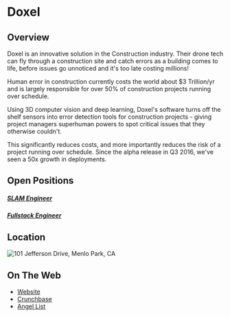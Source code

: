 # Doxel

## Overview
Doxel is an innovative solution in the Construction industry. Their drone tech can fly through a construction site and catch errors as a building comes to life, before issues go unnoticed and it's too late costing millions!

Human error in construction currently costs the world about $3 Trillion/yr and is largely responsible for over 50% of construction projects running over schedule.

Using 3D computer vision and deep learning, Doxel's software turns off the shelf sensors into error detection tools for construction projects - giving project managers superhuman powers to spot critical issues that they otherwise couldn't.

This significantly reduces costs, and more importantly reduces the risk of a project running over schedule. Since the alpha release in Q3 2016, we've seen a 50x growth in deployments.

## Open Positions
##### [SLAM Engineer](slam-engineer.md)
##### [Fullstack Engineer](fullstack-engineer.md)

## Location
![101 Jefferson Drive, Menlo Park, CA](https://maps.googleapis.com/maps/api/staticmap?center=101+Jefferson+Drive,+Menlo+Park,+CA&zoom=13&scale=false&size=600x300&maptype=roadmap&format=png&visual_refresh=true&markers=size:mid%7Ccolor:0xff0000%7Clabel:%7C24th+&+Mission+ST,+San+Francisco,+CA)  

## On The Web
+ [Website](http://www.doxel.ai/)
+ [Crunchbase](https://www.crunchbase.com/organization/doxel#/entity)
+ [Angel List](https://angel.co/doxel)
